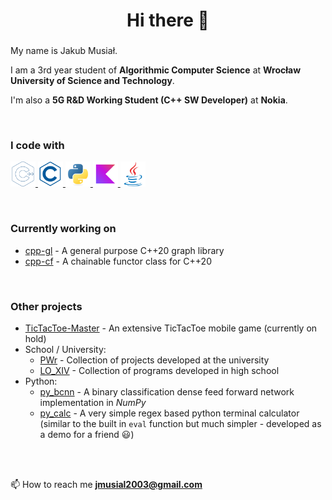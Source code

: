 <h1 align="center">Hi there 👋</h1>

###

My name is Jakub Musiał. 

I am a 3rd year student of **Algorithmic Computer Science** at **Wrocław University of Science and Technology**. 

I'm also a **5G R&D Working Student (C++ SW Developer)** at **Nokia**.

<br/>

<h3 align="left">I code with</h3>
<p align="left"> 
  <a href="https://en.cppreference.com/w/" target="_blank" rel="noreferrer"> 
    <img src="https://raw.githubusercontent.com/devicons/devicon/master/icons/cplusplus/cplusplus-line.svg" alt="cplusplus" width="40" height="40"/> 
  </a> 
  <a href="https://en.cppreference.com/w/" target="_blank" rel="noreferrer"> 
    <img src="https://raw.githubusercontent.com/devicons/devicon/master/icons/c/c-line.svg" alt="c" width="40" height="40"/> 
  </a> 
  <a href="https://www.python.org" target="_blank" rel="noreferrer"> 
    <img src="https://raw.githubusercontent.com/devicons/devicon/master/icons/python/python-original.svg" alt="python" width="40" height="40"/> 
  </a> 
  <a href="https://kotlinlang.org/" target="_blank" rel="noreferrer">
    <img src="https://raw.githubusercontent.com/devicons/devicon/master/icons/kotlin/kotlin-original.svg" alt="kotlin" width="40" height="40"/>
  </a>
  <a href="https://www.java.com" target="_blank" rel="noreferrer"> 
    <img src="https://raw.githubusercontent.com/devicons/devicon/master/icons/java/java-original.svg" alt="java" width="40" height="40"/> 
  </a> 
</p>

<br/>

<h3 align="left">Currently working on</h3>

* [cpp-gl](https://github.com/SpectraL519/cpp-gl) - A general purpose C++20 graph library
* [cpp-cf](https://github.com/SpectraL519/cpp-cf) - A chainable functor class for C++20

<br/>

<h3 align="left">Other projects</h3>

* [TicTacToe-Master](https://github.com/SpectraL519/TicTacToe-Master) - An extensive TicTacToe mobile game (currently on hold)
* School / University:
  * [PWr](https://github.com/SpectraL519/PWr) - Collection of projects developed at the university
  * [LO_XIV](https://github.com/SpectraL519/LO_XIV) - Collection of programs developed in high school
* Python:
  * [py_bcnn](https://github.com/SpectraL519/py_bcnn) - A binary classification dense feed forward network implementation in *NumPy*
  * [py_calc](https://github.com/SpectraL519/py_calc) - A very simple regex based python terminal calculator (similar to the built in `eval` function but much simpler - developed as a demo for a friend :smiley:)

<br/>
<br/>

📫 How to reach me **jmusial2003@gmail.com**
